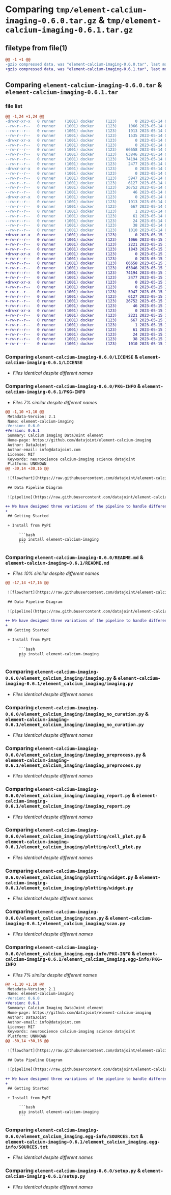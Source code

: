 # Comparing `tmp/element-calcium-imaging-0.6.0.tar.gz` & `tmp/element-calcium-imaging-0.6.1.tar.gz`

## filetype from file(1)

```diff
@@ -1 +1 @@
-gzip compressed data, was "element-calcium-imaging-0.6.0.tar", last modified: Sun May 14 01:01:57 2023, max compression
+gzip compressed data, was "element-calcium-imaging-0.6.1.tar", last modified: Mon May 15 16:51:37 2023, max compression
```

## Comparing `element-calcium-imaging-0.6.0.tar` & `element-calcium-imaging-0.6.1.tar`

### file list

```diff
@@ -1,24 +1,24 @@
-drwxr-xr-x   0 runner    (1001) docker     (123)        0 2023-05-14 01:01:57.619209 element-calcium-imaging-0.6.0/
--rw-r--r--   0 runner    (1001) docker     (123)     1066 2023-05-14 01:01:51.000000 element-calcium-imaging-0.6.0/LICENSE
--rw-r--r--   0 runner    (1001) docker     (123)     1913 2023-05-14 01:01:57.619209 element-calcium-imaging-0.6.0/PKG-INFO
--rw-r--r--   0 runner    (1001) docker     (123)     1535 2023-05-14 01:01:51.000000 element-calcium-imaging-0.6.0/README.md
-drwxr-xr-x   0 runner    (1001) docker     (123)        0 2023-05-14 01:01:57.615209 element-calcium-imaging-0.6.0/element_calcium_imaging/
--rw-r--r--   0 runner    (1001) docker     (123)        0 2023-05-14 01:01:51.000000 element-calcium-imaging-0.6.0/element_calcium_imaging/__init__.py
--rw-r--r--   0 runner    (1001) docker     (123)    66658 2023-05-14 01:01:51.000000 element-calcium-imaging-0.6.0/element_calcium_imaging/imaging.py
--rw-r--r--   0 runner    (1001) docker     (123)    63846 2023-05-14 01:01:51.000000 element-calcium-imaging-0.6.0/element_calcium_imaging/imaging_no_curation.py
--rw-r--r--   0 runner    (1001) docker     (123)    74194 2023-05-14 01:01:51.000000 element-calcium-imaging-0.6.0/element_calcium_imaging/imaging_preprocess.py
--rw-r--r--   0 runner    (1001) docker     (123)     2477 2023-05-14 01:01:51.000000 element-calcium-imaging-0.6.0/element_calcium_imaging/imaging_report.py
-drwxr-xr-x   0 runner    (1001) docker     (123)        0 2023-05-14 01:01:57.615209 element-calcium-imaging-0.6.0/element_calcium_imaging/plotting/
--rw-r--r--   0 runner    (1001) docker     (123)        0 2023-05-14 01:01:51.000000 element-calcium-imaging-0.6.0/element_calcium_imaging/plotting/__init__.py
--rw-r--r--   0 runner    (1001) docker     (123)     5947 2023-05-14 01:01:51.000000 element-calcium-imaging-0.6.0/element_calcium_imaging/plotting/cell_plot.py
--rw-r--r--   0 runner    (1001) docker     (123)     6127 2023-05-14 01:01:51.000000 element-calcium-imaging-0.6.0/element_calcium_imaging/plotting/widget.py
--rw-r--r--   0 runner    (1001) docker     (123)    26752 2023-05-14 01:01:51.000000 element-calcium-imaging-0.6.0/element_calcium_imaging/scan.py
--rw-r--r--   0 runner    (1001) docker     (123)       46 2023-05-14 01:01:51.000000 element-calcium-imaging-0.6.0/element_calcium_imaging/version.py
-drwxr-xr-x   0 runner    (1001) docker     (123)        0 2023-05-14 01:01:57.615209 element-calcium-imaging-0.6.0/element_calcium_imaging.egg-info/
--rw-r--r--   0 runner    (1001) docker     (123)     1913 2023-05-14 01:01:57.000000 element-calcium-imaging-0.6.0/element_calcium_imaging.egg-info/PKG-INFO
--rw-r--r--   0 runner    (1001) docker     (123)      667 2023-05-14 01:01:57.000000 element-calcium-imaging-0.6.0/element_calcium_imaging.egg-info/SOURCES.txt
--rw-r--r--   0 runner    (1001) docker     (123)        1 2023-05-14 01:01:57.000000 element-calcium-imaging-0.6.0/element_calcium_imaging.egg-info/dependency_links.txt
--rw-r--r--   0 runner    (1001) docker     (123)       61 2023-05-14 01:01:57.000000 element-calcium-imaging-0.6.0/element_calcium_imaging.egg-info/requires.txt
--rw-r--r--   0 runner    (1001) docker     (123)       24 2023-05-14 01:01:57.000000 element-calcium-imaging-0.6.0/element_calcium_imaging.egg-info/top_level.txt
--rw-r--r--   0 runner    (1001) docker     (123)       38 2023-05-14 01:01:57.619209 element-calcium-imaging-0.6.0/setup.cfg
--rw-r--r--   0 runner    (1001) docker     (123)     1010 2023-05-14 01:01:51.000000 element-calcium-imaging-0.6.0/setup.py
+drwxr-xr-x   0 runner    (1001) docker     (123)        0 2023-05-15 16:51:37.617578 element-calcium-imaging-0.6.1/
+-rw-r--r--   0 runner    (1001) docker     (123)     1066 2023-05-15 16:51:34.000000 element-calcium-imaging-0.6.1/LICENSE
+-rw-r--r--   0 runner    (1001) docker     (123)     2221 2023-05-15 16:51:37.617578 element-calcium-imaging-0.6.1/PKG-INFO
+-rw-r--r--   0 runner    (1001) docker     (123)     1843 2023-05-15 16:51:34.000000 element-calcium-imaging-0.6.1/README.md
+drwxr-xr-x   0 runner    (1001) docker     (123)        0 2023-05-15 16:51:37.617578 element-calcium-imaging-0.6.1/element_calcium_imaging/
+-rw-r--r--   0 runner    (1001) docker     (123)        0 2023-05-15 16:51:34.000000 element-calcium-imaging-0.6.1/element_calcium_imaging/__init__.py
+-rw-r--r--   0 runner    (1001) docker     (123)    66658 2023-05-15 16:51:34.000000 element-calcium-imaging-0.6.1/element_calcium_imaging/imaging.py
+-rw-r--r--   0 runner    (1001) docker     (123)    63846 2023-05-15 16:51:34.000000 element-calcium-imaging-0.6.1/element_calcium_imaging/imaging_no_curation.py
+-rw-r--r--   0 runner    (1001) docker     (123)    74194 2023-05-15 16:51:34.000000 element-calcium-imaging-0.6.1/element_calcium_imaging/imaging_preprocess.py
+-rw-r--r--   0 runner    (1001) docker     (123)     2477 2023-05-15 16:51:34.000000 element-calcium-imaging-0.6.1/element_calcium_imaging/imaging_report.py
+drwxr-xr-x   0 runner    (1001) docker     (123)        0 2023-05-15 16:51:37.617578 element-calcium-imaging-0.6.1/element_calcium_imaging/plotting/
+-rw-r--r--   0 runner    (1001) docker     (123)        0 2023-05-15 16:51:34.000000 element-calcium-imaging-0.6.1/element_calcium_imaging/plotting/__init__.py
+-rw-r--r--   0 runner    (1001) docker     (123)     5947 2023-05-15 16:51:34.000000 element-calcium-imaging-0.6.1/element_calcium_imaging/plotting/cell_plot.py
+-rw-r--r--   0 runner    (1001) docker     (123)     6127 2023-05-15 16:51:34.000000 element-calcium-imaging-0.6.1/element_calcium_imaging/plotting/widget.py
+-rw-r--r--   0 runner    (1001) docker     (123)    26752 2023-05-15 16:51:34.000000 element-calcium-imaging-0.6.1/element_calcium_imaging/scan.py
+-rw-r--r--   0 runner    (1001) docker     (123)       46 2023-05-15 16:51:34.000000 element-calcium-imaging-0.6.1/element_calcium_imaging/version.py
+drwxr-xr-x   0 runner    (1001) docker     (123)        0 2023-05-15 16:51:37.617578 element-calcium-imaging-0.6.1/element_calcium_imaging.egg-info/
+-rw-r--r--   0 runner    (1001) docker     (123)     2221 2023-05-15 16:51:37.000000 element-calcium-imaging-0.6.1/element_calcium_imaging.egg-info/PKG-INFO
+-rw-r--r--   0 runner    (1001) docker     (123)      667 2023-05-15 16:51:37.000000 element-calcium-imaging-0.6.1/element_calcium_imaging.egg-info/SOURCES.txt
+-rw-r--r--   0 runner    (1001) docker     (123)        1 2023-05-15 16:51:37.000000 element-calcium-imaging-0.6.1/element_calcium_imaging.egg-info/dependency_links.txt
+-rw-r--r--   0 runner    (1001) docker     (123)       61 2023-05-15 16:51:37.000000 element-calcium-imaging-0.6.1/element_calcium_imaging.egg-info/requires.txt
+-rw-r--r--   0 runner    (1001) docker     (123)       24 2023-05-15 16:51:37.000000 element-calcium-imaging-0.6.1/element_calcium_imaging.egg-info/top_level.txt
+-rw-r--r--   0 runner    (1001) docker     (123)       38 2023-05-15 16:51:37.617578 element-calcium-imaging-0.6.1/setup.cfg
+-rw-r--r--   0 runner    (1001) docker     (123)     1010 2023-05-15 16:51:34.000000 element-calcium-imaging-0.6.1/setup.py
```

### Comparing `element-calcium-imaging-0.6.0/LICENSE` & `element-calcium-imaging-0.6.1/LICENSE`

 * *Files identical despite different names*

### Comparing `element-calcium-imaging-0.6.0/PKG-INFO` & `element-calcium-imaging-0.6.1/PKG-INFO`

 * *Files 7% similar despite different names*

```diff
@@ -1,10 +1,10 @@
 Metadata-Version: 2.1
 Name: element-calcium-imaging
-Version: 0.6.0
+Version: 0.6.1
 Summary: Calcium Imaging DataJoint element
 Home-page: https://github.com/datajoint/element-calcium-imaging
 Author: DataJoint
 Author-email: info@datajoint.com
 License: MIT
 Keywords: neuroscience calcium-imaging science datajoint
 Platform: UNKNOWN
@@ -30,14 +30,16 @@
 
 ![flowchart](https://raw.githubusercontent.com/datajoint/element-calcium-imaging/main/images/flowchart.svg)
 
 ## Data Pipeline Diagram
 
 ![pipeline](https://raw.githubusercontent.com/datajoint/element-calcium-imaging/main/images/pipeline_imaging.svg)
 
++ We have designed three variations of the pipeline to handle different use cases. Displayed above is the default `imaging` schema.  Details on all of the `imaging` schemas can be found in the [Data Pipeline](https://datajoint.com/docs/elements/element-calcium-imaging/latest/pipeline/) documentation page.
+
 ## Getting Started
 
 + Install from PyPI
 
      ```bash
      pip install element-calcium-imaging
      ```
```

### Comparing `element-calcium-imaging-0.6.0/README.md` & `element-calcium-imaging-0.6.1/README.md`

 * *Files 10% similar despite different names*

```diff
@@ -17,14 +17,16 @@
 
 ![flowchart](https://raw.githubusercontent.com/datajoint/element-calcium-imaging/main/images/flowchart.svg)
 
 ## Data Pipeline Diagram
 
 ![pipeline](https://raw.githubusercontent.com/datajoint/element-calcium-imaging/main/images/pipeline_imaging.svg)
 
++ We have designed three variations of the pipeline to handle different use cases. Displayed above is the default `imaging` schema.  Details on all of the `imaging` schemas can be found in the [Data Pipeline](https://datajoint.com/docs/elements/element-calcium-imaging/latest/pipeline/) documentation page.
+
 ## Getting Started
 
 + Install from PyPI
 
      ```bash
      pip install element-calcium-imaging
      ```
```

### Comparing `element-calcium-imaging-0.6.0/element_calcium_imaging/imaging.py` & `element-calcium-imaging-0.6.1/element_calcium_imaging/imaging.py`

 * *Files identical despite different names*

### Comparing `element-calcium-imaging-0.6.0/element_calcium_imaging/imaging_no_curation.py` & `element-calcium-imaging-0.6.1/element_calcium_imaging/imaging_no_curation.py`

 * *Files identical despite different names*

### Comparing `element-calcium-imaging-0.6.0/element_calcium_imaging/imaging_preprocess.py` & `element-calcium-imaging-0.6.1/element_calcium_imaging/imaging_preprocess.py`

 * *Files identical despite different names*

### Comparing `element-calcium-imaging-0.6.0/element_calcium_imaging/imaging_report.py` & `element-calcium-imaging-0.6.1/element_calcium_imaging/imaging_report.py`

 * *Files identical despite different names*

### Comparing `element-calcium-imaging-0.6.0/element_calcium_imaging/plotting/cell_plot.py` & `element-calcium-imaging-0.6.1/element_calcium_imaging/plotting/cell_plot.py`

 * *Files identical despite different names*

### Comparing `element-calcium-imaging-0.6.0/element_calcium_imaging/plotting/widget.py` & `element-calcium-imaging-0.6.1/element_calcium_imaging/plotting/widget.py`

 * *Files identical despite different names*

### Comparing `element-calcium-imaging-0.6.0/element_calcium_imaging/scan.py` & `element-calcium-imaging-0.6.1/element_calcium_imaging/scan.py`

 * *Files identical despite different names*

### Comparing `element-calcium-imaging-0.6.0/element_calcium_imaging.egg-info/PKG-INFO` & `element-calcium-imaging-0.6.1/element_calcium_imaging.egg-info/PKG-INFO`

 * *Files 7% similar despite different names*

```diff
@@ -1,10 +1,10 @@
 Metadata-Version: 2.1
 Name: element-calcium-imaging
-Version: 0.6.0
+Version: 0.6.1
 Summary: Calcium Imaging DataJoint element
 Home-page: https://github.com/datajoint/element-calcium-imaging
 Author: DataJoint
 Author-email: info@datajoint.com
 License: MIT
 Keywords: neuroscience calcium-imaging science datajoint
 Platform: UNKNOWN
@@ -30,14 +30,16 @@
 
 ![flowchart](https://raw.githubusercontent.com/datajoint/element-calcium-imaging/main/images/flowchart.svg)
 
 ## Data Pipeline Diagram
 
 ![pipeline](https://raw.githubusercontent.com/datajoint/element-calcium-imaging/main/images/pipeline_imaging.svg)
 
++ We have designed three variations of the pipeline to handle different use cases. Displayed above is the default `imaging` schema.  Details on all of the `imaging` schemas can be found in the [Data Pipeline](https://datajoint.com/docs/elements/element-calcium-imaging/latest/pipeline/) documentation page.
+
 ## Getting Started
 
 + Install from PyPI
 
      ```bash
      pip install element-calcium-imaging
      ```
```

### Comparing `element-calcium-imaging-0.6.0/element_calcium_imaging.egg-info/SOURCES.txt` & `element-calcium-imaging-0.6.1/element_calcium_imaging.egg-info/SOURCES.txt`

 * *Files identical despite different names*

### Comparing `element-calcium-imaging-0.6.0/setup.py` & `element-calcium-imaging-0.6.1/setup.py`

 * *Files identical despite different names*

